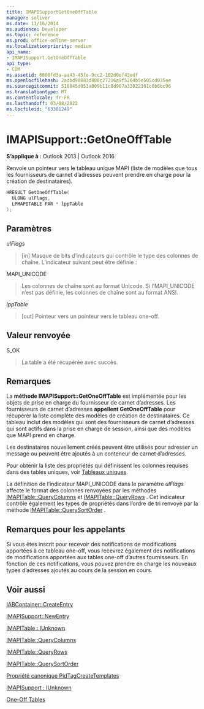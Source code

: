 ```yaml
---
title: IMAPISupportGetOneOffTable
manager: soliver
ms.date: 11/16/2014
ms.audience: Developer
ms.topic: reference
ms.prod: office-online-server
ms.localizationpriority: medium
api_name:
- IMAPISupport.GetOneOffTable
api_type:
- COM
ms.assetid: 6800fd3a-aa43-45fe-9cc2-102d0ef43edf
ms.openlocfilehash: 2adbd90883d808c27216a9f5264b5e505cd035ee
ms.sourcegitcommit: 518845d053a009b11c8d907a33822161c0b6bc96
ms.translationtype: MT
ms.contentlocale: fr-FR
ms.lasthandoff: 03/08/2022
ms.locfileid: "63381249"
---
```

# <a name="imapisupportgetoneofftable"></a>IMAPISupport::GetOneOffTable

  
  
**S’applique à** : Outlook 2013 | Outlook 2016 
  
Renvoie un pointeur vers le tableau unique MAPI (liste de modèles que tous les fournisseurs de carnet d’adresses peuvent prendre en charge pour la création de destinataires).
  
```cpp
HRESULT GetOneOffTable(
  ULONG ulFlags,
  LPMAPITABLE FAR * lppTable
);
```

## <a name="parameters"></a>Paramètres

 _ulFlags_
  
> [in] Masque de bits d’indicateurs qui contrôle le type des colonnes de chaîne. L’indicateur suivant peut être définie :
    
MAPI_UNICODE 
  
> Les colonnes de chaîne sont au format Unicode. Si l’MAPI_UNICODE n’est pas définie, les colonnes de chaîne sont au format ANSI.
    
 _lppTable_
  
> [out] Pointeur vers un pointeur vers le tableau one-off.
    
## <a name="return-value"></a>Valeur renvoyée

S_OK 
  
> La table a été récupérée avec succès.
    
## <a name="remarks"></a>Remarques

La **méthode IMAPISupport::GetOneOffTable** est implémentée pour les objets de prise en charge du fournisseur de carnet d’adresses. Les fournisseurs de carnet d’adresses **appellent GetOneOffTable** pour récupérer la liste complète des modèles de création de destinataires. Ce tableau inclut des modèles qui sont des fournisseurs de carnet d’adresses qui sont actifs dans la prise en charge de session, ainsi que des modèles que MAPI prend en charge. 
  
Les destinataires nouvellement créés peuvent être utilisés pour adresser un message ou peuvent être ajoutés à un conteneur de carnet d’adresses.
  
Pour obtenir la liste des propriétés qui définissent les colonnes requises dans des tables uniques, voir [Tableaux uniques](one-off-tables.md).
  
La définition de l’indicateur MAPI_UNICODE dans le paramètre _ulFlags_ affecte le format des colonnes renvoyées par les méthodes [IMAPITable::QueryColumns](imapitable-querycolumns.md) et [IMAPITable::QueryRows](imapitable-queryrows.md) . Cet indicateur contrôle également les types de propriétés dans l’ordre de tri renvoyé par la méthode [IMAPITable::QuerySortOrder](imapitable-querysortorder.md) . 
  
## <a name="notes-to-callers"></a>Remarques pour les appelants

Si vous êtes inscrit pour recevoir des notifications de modifications apportées à ce tableau one-off, vous recevrez également des notifications de modifications apportées aux tables one-off d’autres fournisseurs. En fonction de ces notifications, vous pouvez prendre en charge les nouveaux types d’adresses ajoutés au cours de la session en cours.
  
## <a name="see-also"></a>Voir aussi



[IABContainer::CreateEntry](iabcontainer-createentry.md)
  
[IMAPISupport::NewEntry](imapisupport-newentry.md)
  
[IMAPITable : IUnknown](imapitableiunknown.md)
  
[IMAPITable::QueryColumns](imapitable-querycolumns.md)
  
[IMAPITable::QueryRows](imapitable-queryrows.md)
  
[IMAPITable::QuerySortOrder](imapitable-querysortorder.md)
  
[Propriété canonique PidTagCreateTemplates](pidtagcreatetemplates-canonical-property.md)
  
[IMAPISupport : IUnknown](imapisupportiunknown.md)


[One-Off Tables](one-off-tables.md)


